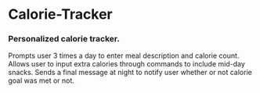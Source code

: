 # Calorie-Tracker
### Personalized calorie tracker.

Prompts user 3 times a day to enter meal description and calorie count.
Allows user to input extra calories through commands to include mid-day snacks.
Sends a final message at night to notify user whether or not calorie goal was met or not.